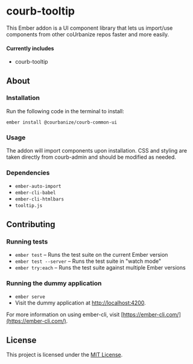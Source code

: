 courb-tooltip
==============================================================================

This Ember addon is a UI component library that lets us import/use components from other coUrbanize repos faster and more easily.

#### Currently includes
- courb-tooltip 

About
------------------------------------------------------------------------------

### Installation

Run the following code in the terminal to install:

```
ember install @courbanize/courb-common-ui
```

### Usage

The addon will import components upon installation. CSS and styling are taken directly from courb-admin and should be modified as needed. 

### Dependencies

- `ember-auto-import`
- `ember-cli-babel`
- `ember-cli-htmlbars`
- `tooltip.js`


Contributing
------------------------------------------------------------------------------

### Running tests

* `ember test` – Runs the test suite on the current Ember version
* `ember test --server` – Runs the test suite in "watch mode"
* `ember try:each` – Runs the test suite against multiple Ember versions

### Running the dummy application

* `ember serve`
* Visit the dummy application at [http://localhost:4200](http://localhost:4200).

For more information on using ember-cli, visit [https://ember-cli.com/](https://ember-cli.com/).

License
------------------------------------------------------------------------------

This project is licensed under the [MIT License](LICENSE.md).
